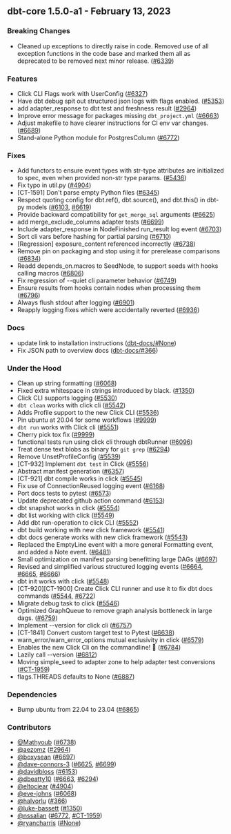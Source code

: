 ## dbt-core 1.5.0-a1 - February 13, 2023

### Breaking Changes

- Cleaned up exceptions to directly raise in code.  Removed use of all exception functions in the code base and marked them all as deprecated to be removed next minor release. ([#6339](https://github.com/dbt-labs/dbt-core/issues/6339))

### Features

- Click CLI Flags work with UserConfig ([#6327](https://github.com/dbt-labs/dbt-core/issues/6327))
- Have dbt debug spit out structured json logs with flags enabled. ([#5353](https://github.com/dbt-labs/dbt-core/issues/5353))
- add adapter_response to dbt test and freshness result ([#2964](https://github.com/dbt-labs/dbt-core/issues/2964))
- Improve error message for packages missing `dbt_project.yml` ([#6663](https://github.com/dbt-labs/dbt-core/issues/6663))
- Adjust makefile to have clearer instructions for CI env var changes. ([#6689](https://github.com/dbt-labs/dbt-core/issues/6689))
- Stand-alone Python module for PostgresColumn ([#6772](https://github.com/dbt-labs/dbt-core/issues/6772))

### Fixes

- Add functors to ensure event types with str-type attributes are initialized to spec, even when provided non-str type params. ([#5436](https://github.com/dbt-labs/dbt-core/issues/5436))
- Fix typo in util.py ([#4904](https://github.com/dbt-labs/dbt-core/issues/4904))
- [CT-1591] Don't parse empty Python files ([#6345](https://github.com/dbt-labs/dbt-core/issues/6345))
- Respect quoting config for dbt.ref(), dbt.source(), and dbt.this() in dbt-py models ([#6103](https://github.com/dbt-labs/dbt-core/issues/6103), [#6619](https://github.com/dbt-labs/dbt-core/issues/6619))
- Provide backward compatibility for `get_merge_sql` arguments ([#6625](https://github.com/dbt-labs/dbt-core/issues/6625))
- add merge_exclude_columns adapter tests ([#6699](https://github.com/dbt-labs/dbt-core/issues/6699))
- Include adapter_response in NodeFinished run_result log event ([#6703](https://github.com/dbt-labs/dbt-core/issues/6703))
- Sort cli vars before hashing for partial parsing ([#6710](https://github.com/dbt-labs/dbt-core/issues/6710))
- [Regression] exposure_content referenced incorrectly ([#6738](https://github.com/dbt-labs/dbt-core/issues/6738))
- Remove pin on packaging and stop using it for prerelease comparisons ([#6834](https://github.com/dbt-labs/dbt-core/issues/6834))
- Readd depends_on.macros to SeedNode, to support seeds with hooks calling macros ([#6806](https://github.com/dbt-labs/dbt-core/issues/6806))
- Fix regression of --quiet cli parameter behavior ([#6749](https://github.com/dbt-labs/dbt-core/issues/6749))
- Ensure results from hooks contain nodes when processing them ([#6796](https://github.com/dbt-labs/dbt-core/issues/6796))
- Always flush stdout after logging ([#6901](https://github.com/dbt-labs/dbt-core/issues/6901))
- Reapply logging fixes which were accidentally reverted ([#6936](https://github.com/dbt-labs/dbt-core/issues/6936))

### Docs

- update link to installation instructions ([dbt-docs/#None](https://github.com/dbt-labs/dbt-docs/issues/None))
- Fix JSON path to overview docs ([dbt-docs/#366](https://github.com/dbt-labs/dbt-docs/issues/366))

### Under the Hood

- Clean up string formatting ([#6068](https://github.com/dbt-labs/dbt-core/issues/6068))
- Fixed extra whitespace in strings introduced by black. ([#1350](https://github.com/dbt-labs/dbt-core/issues/1350))
- Click CLI supports logging ([#5530](https://github.com/dbt-labs/dbt-core/issues/5530))
- `dbt clean` works with click cli ([#5542](https://github.com/dbt-labs/dbt-core/issues/5542))
- Adds Profile support to the new Click CLI ([#5536](https://github.com/dbt-labs/dbt-core/issues/5536))
- Pin ubuntu at 20.04 for some workflows ([#9999](https://github.com/dbt-labs/dbt-core/issues/9999))
- `dbt run` works with Click cli ([#5551](https://github.com/dbt-labs/dbt-core/issues/5551))
- Cherry pick tox fix ([#9999](https://github.com/dbt-labs/dbt-core/issues/9999))
- functional tests run using click cli through dbtRunner ([#6096](https://github.com/dbt-labs/dbt-core/issues/6096))
- Treat dense text blobs as binary for `git grep` ([#6294](https://github.com/dbt-labs/dbt-core/issues/6294))
- Remove UnsetProfileConfig ([#5539](https://github.com/dbt-labs/dbt-core/issues/5539))
- [CT-932] Implement `dbt test` in Click ([#5556](https://github.com/dbt-labs/dbt-core/issues/5556))
- Abstract manifest generation ([#6357](https://github.com/dbt-labs/dbt-core/issues/6357))
- [CT-921] dbt compile works in click ([#5545](https://github.com/dbt-labs/dbt-core/issues/5545))
- Fix use of ConnectionReused logging event ([#6168](https://github.com/dbt-labs/dbt-core/issues/6168))
- Port docs tests to pytest ([#6573](https://github.com/dbt-labs/dbt-core/issues/6573))
- Update deprecated github action command ([#6153](https://github.com/dbt-labs/dbt-core/issues/6153))
- dbt snapshot works in click ([#5554](https://github.com/dbt-labs/dbt-core/issues/5554))
- dbt list working with click ([#5549](https://github.com/dbt-labs/dbt-core/issues/5549))
- Add dbt run-operation to click CLI ([#5552](https://github.com/dbt-labs/dbt-core/issues/5552))
- dbt build working with new click framework ([#5541](https://github.com/dbt-labs/dbt-core/issues/5541))
- dbt docs generate works with new click framework ([#5543](https://github.com/dbt-labs/dbt-core/issues/5543))
- Replaced the EmptyLine event with a more general Formatting event, and added a Note event. ([#6481](https://github.com/dbt-labs/dbt-core/issues/6481))
- Small optimization on manifest parsing benefitting large DAGs ([#6697](https://github.com/dbt-labs/dbt-core/issues/6697))
- Revised and simplified various structured logging events ([#6664](https://github.com/dbt-labs/dbt-core/issues/6664), [#6665](https://github.com/dbt-labs/dbt-core/issues/6665), [#6666](https://github.com/dbt-labs/dbt-core/issues/6666))
- dbt init works with click ([#5548](https://github.com/dbt-labs/dbt-core/issues/5548))
- [CT-920][CT-1900] Create Click CLI runner and use it to fix dbt docs commands ([#5544](https://github.com/dbt-labs/dbt-core/issues/5544), [#6722](https://github.com/dbt-labs/dbt-core/issues/6722))
- Migrate debug task to click ([#5546](https://github.com/dbt-labs/dbt-core/issues/5546))
-  Optimized GraphQueue to remove graph analysis bottleneck in large dags. ([#6759](https://github.com/dbt-labs/dbt-core/issues/6759))
- Implement --version for click cli ([#6757](https://github.com/dbt-labs/dbt-core/issues/6757))
- [CT-1841] Convert custom target test to Pytest ([#6638](https://github.com/dbt-labs/dbt-core/issues/6638))
- warn_error/warn_error_options mutual exclusivity in click ([#6579](https://github.com/dbt-labs/dbt-core/issues/6579))
- Enables the new Click Cli on the commandline! 🚀 ([#6784](https://github.com/dbt-labs/dbt-core/issues/6784))
- Lazily call --version ([#6812](https://github.com/dbt-labs/dbt-core/issues/6812))
- Moving simple_seed to adapter zone to help adapter test conversions ([#CT-1959](https://github.com/dbt-labs/dbt-core/issues/CT-1959))
- flags.THREADS defaults to None ([#6887](https://github.com/dbt-labs/dbt-core/issues/6887))

### Dependencies

- Bump ubuntu from 22.04 to 23.04 ([#6865](https://github.com/dbt-labs/dbt-core/pull/6865))

### Contributors
- [@Mathyoub](https://github.com/Mathyoub) ([#6738](https://github.com/dbt-labs/dbt-core/issues/6738))
- [@aezomz](https://github.com/aezomz) ([#2964](https://github.com/dbt-labs/dbt-core/issues/2964))
- [@boxysean](https://github.com/boxysean) ([#6697](https://github.com/dbt-labs/dbt-core/issues/6697))
- [@dave-connors-3](https://github.com/dave-connors-3) ([#6625](https://github.com/dbt-labs/dbt-core/issues/6625), [#6699](https://github.com/dbt-labs/dbt-core/issues/6699))
- [@davidbloss](https://github.com/davidbloss) ([#6153](https://github.com/dbt-labs/dbt-core/issues/6153))
- [@dbeatty10](https://github.com/dbeatty10) ([#6663](https://github.com/dbt-labs/dbt-core/issues/6663), [#6294](https://github.com/dbt-labs/dbt-core/issues/6294))
- [@eltociear](https://github.com/eltociear) ([#4904](https://github.com/dbt-labs/dbt-core/issues/4904))
- [@eve-johns](https://github.com/eve-johns) ([#6068](https://github.com/dbt-labs/dbt-core/issues/6068))
- [@halvorlu](https://github.com/halvorlu) ([#366](https://github.com/dbt-labs/dbt-core/issues/366))
- [@luke-bassett](https://github.com/luke-bassett) ([#1350](https://github.com/dbt-labs/dbt-core/issues/1350))
- [@nssalian](https://github.com/nssalian) ([#6772](https://github.com/dbt-labs/dbt-core/issues/6772), [#CT-1959](https://github.com/dbt-labs/dbt-core/issues/CT-1959))
- [@ryancharris](https://github.com/ryancharris) ([#None](https://github.com/dbt-labs/dbt-core/issues/None))
